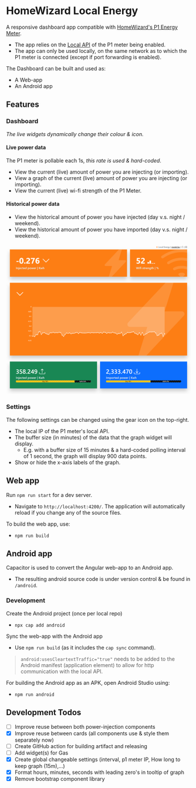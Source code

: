 # HomeWizard Local Energy

A responsive dashboard app compatible with [HomeWizard's P1 Energy Meter](https://www.homewizard.com/).
- The app relies on the [Local API](https://homewizard-energy-api.readthedocs.io/) of the P1 meter being enabled.
- The app can only be used locally, on the same network as to which the P1 meter is connected (except if port forwarding is enabled).

The Dashboard can be built and used as:
- A Web-app
- An Android app

## Features

### Dashboard

_The live widgets dynamically change their colour & icon._

#### Live power data
The P1 meter is pollable each 1s, _this rate is used & hard-coded_. 
- View the current (live) amount of power you are injecting (or importing).
- View a graph of the current (live) amount of power you are injecting (or importing).
- View the current (live) wi-fi strength of the P1 Meter.

#### Historical power data
- View the historical amount of power you have injected (day v.s. night / weekend).
- View the historical amount of power you have imported (day v.s. night / weekend).

![web-app-dashboard.png](web-app-dashboard.png)

### Settings

The following settings can be changed using the gear icon on the top-right.
- The local IP of the P1 meter's local API.
- The buffer size (in minutes) of the data that the graph widget will display.
  - E.g. with a buffer size of 15 minutes & a hard-coded polling interval of 1 second, the graph will display 900 data points.
- Show or hide the x-axis labels of the graph.

## Web app

Run `npm run start` for a dev server. 
- Navigate to `http://localhost:4200/`. The application will automatically reload if you change any of the source files.

To build the web app, use:
- `npm run build`

## Android app

Capacitor is used to convert the Angular web-app to an Android app.
- The resulting android source code is under version control & be found in `/android`.

### Development
Create the Android project (once per local repo)
- `npx cap add android`

Sync the web-app with the Android app
- Use `npm run build` (as it includes the `cap sync` command).

> `android:usesCleartextTraffic="true"` needs to be added to the Android manifest (application element) to allow for http communication with the local API.

For building the Android app as an APK, open Android Studio using:
- `npm run android`

## Development Todos
- [ ] Improve reuse between both power-injection components
- [x] Improve reuse between cards (all components use & style them separately now)
- [ ] Create GitHub action for building artifact and releasing
- [ ] Add widget(s) for Gas
- [x] Create global changeable settings (interval, p1 meter IP, How long to keep graph (15m),...)
- [x] Format hours, minutes, seconds with leading zero's in tooltip of graph
- [x] Remove bootstrap component library
